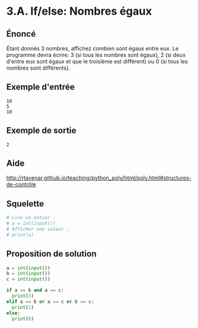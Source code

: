 # 3.A. If/else: Nombres égaux

## **Énoncé**

Étant donnés 3 nombres, affichez combien sont égaux entre eux. Le programme devra écrire: 3 (si tous les nombres sont égaux), 2 (si deux d'entre eux sont égaux et que le troisième est différent) ou 0 (si tous les nombres sont différents).

## Exemple d'entrée

```
10
5
10
```

## Exemple de sortie

```
2
```

## Aide

http://rtavenar.github.io/teaching/python_poly/html/poly.html#structures-de-contrôle

## Squelette

```python
# Lire un entier :
# a = int(input())
# Afficher une valeur :
# print(a)
```

## Proposition de solution

```python
a = int(input())
b = int(input())
c = int(input())

if a == b and a == c:
  print(3)
elif a == b or a == c or b == c:
  print(2)
else:
  print(0)
```

